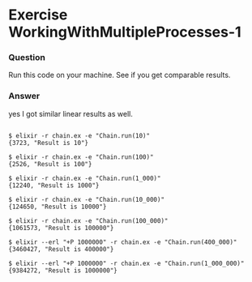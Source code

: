 Exercise WorkingWithMultipleProcesses-1
=======================================

### Question

Run this code on your machine. See if you get comparable results.


### Answer

yes I got similar linear results as well.

``` shell

$ elixir -r chain.ex -e "Chain.run(10)"
{3723, "Result is 10"}

$ elixir -r chain.ex -e "Chain.run(100)"
{2526, "Result is 100"}

$ elixir -r chain.ex -e "Chain.run(1_000)"
{12240, "Result is 1000"}

$ elixir -r chain.ex -e "Chain.run(10_000)"
{124650, "Result is 10000"}

$ elixir -r chain.ex -e "Chain.run(100_000)"
{1061573, "Result is 100000"}

$ elixir --erl "+P 1000000" -r chain.ex -e "Chain.run(400_000)"
{3460427, "Result is 400000"}

$ elixir --erl "+P 1000000" -r chain.ex -e "Chain.run(1_000_000)"
{9384272, "Result is 1000000"}

```
